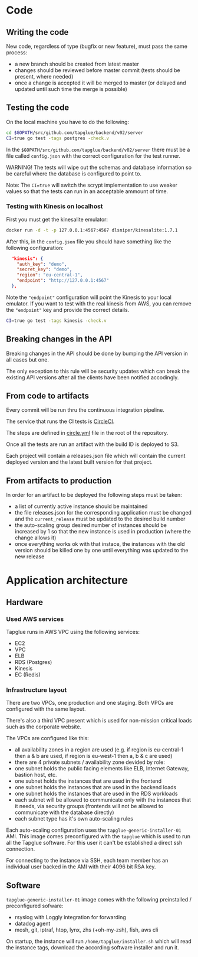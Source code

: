 # Code

## Writing the code

New code, regardless of type (bugfix or new feature), must pass the same process:

- a new branch should be created from latest master
- changes should be reviewed before master commit (tests should be present, where needed)
- once a change is accepted it will be merged to master (or delayed and updated until such time the merge is possible)

## Testing the code

On the local machine you have to do the following:

```bash
cd $GOPATH/src/github.com/tapglue/backend/v02/server
CI=true go test -tags postgres -check.v
```

In the ```$GOPATH/src/github.com/tapglue/backend/v02/server``` there must be a file called ```config.json``` with the
correct configuration for the test runner.

WARNING!
The tests will wipe out the schemas and database information so be careful where the database is configured to point to.

Note:
The ```CI=true``` will switch the scrypt implementation to use weaker values so that the tests can run in an acceptable
ammount of time.

### Testing with Kinesis on localhost

First you must get the kinesalite emulator:
```bash
docker run -d -t -p 127.0.0.1:4567:4567 dlsniper/kinesalite:1.7.1
```

After this, in the ```config.json``` file you should have something like the following configuration:
```json
  "kinesis": {
    "auth_key": "demo",
    "secret_key": "demo",
    "region": "eu-central-1",
    "endpoint": "http://127.0.0.1:4567"
  },
```

Note the ```"endpoint"``` configuration will point the Kinesis to your local emulator. If you want to test with the real
kinesis from AWS, you can remove the ```"endpoint"``` key and provide the correct details.

```bash
CI=true go test -tags kinesis -check.v
```

## Breaking changes in the API

Breaking changes in the API should be done by bumping the API version in all cases but one.

The only exception to this rule will be security updates which can break the existing API versions after all the clients
have been notified accodingly.

## From code to artifacts

Every commit will be run thru the continuous integration pipeline.

The service that runs the CI tests is [CircleCI](https://circleci.com).

The steps are defined in [circle.yml](circle.yml) file in the root of the repository.

Once all the tests are run an artifact with the build ID is deployed to S3.

Each project will contain a releases.json file which will contain the current deployed version and the latest built
version for that project.

## From artifacts to production

In order for an artifact to be deployed the following steps must be taken:

- a list of currently active instance should be maintained
- the file releases.json for the corresponding application must be changed and the ```current_release``` must be updated
 to the desired build number
- the auto-scaling group desired number of instances should be increased by 1 so that the new instance is used in
 production (where the change allows it)
- once everything works ok with that instace, the instances with the old version should be killed one by one until
 everything was updated to the new release

# Application architecture

## Hardware

### Used AWS services

Tapglue runs in AWS VPC using the following services:

- EC2
- VPC
- ELB
- RDS (Postgres)
- Kinesis
- EC (Redis)

### Infrastructure layout

There are two VPCs, one production and one staging. Both VPCs are configured with the same layout.

There's also a third VPC present which is used for non-mission critical loads such as the corporate website.

The VPCs are configured like this:

- all availability zones in a region are used (e.g. if region is eu-central-1 then a & b are used, if region is eu-west-1 then a, b & c are used)
- there are 4 private subnets / availability zone devided by role:
 - one subnet holds the public facing elements like ELB, Internet Gateway, bastion host, etc.
 - one subnet holds the instances that are used in the frontend
 - one subnet holds the instances that are used in the backend loads
 - one subnet holds the instances that are used in the RDS workloads
- each subnet will be allowed to communicate only with the instances that it needs, via security groups (frontends will not be allowed to communicate with the database directly)
- each subnet type has it's own auto-scaling rules

Each auto-scaling configuration uses the ```tapglue-generic-installer-01``` AMI. This image comes preconfigured with
the ```tapglue``` which is used to run all the Tapglue software. For this user it can't be established a direct ssh connection.

For connecting to the instance via SSH, each team member has an individual user backed in the AMI with their 4096 bit RSA key.

## Software

```tapglue-generic-installer-01``` image comes with the following preinstalled / preconfigured sofware:
- rsyslog with Loggly integration for forwarding
- datadog agent
- mosh, git, iptraf, htop, lynx, zhs (+oh-my-zsh), fish, aws cli

On startup, the instance will run ```/home/tapglue/installer.sh``` which will read the instance tags, download the according software installer and run it.
